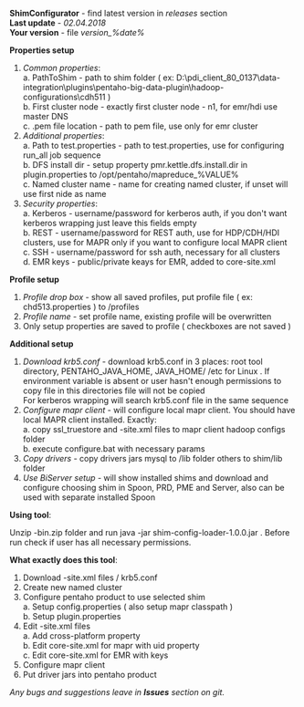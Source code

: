 **ShimConfigurator** - find latest version in _releases_ section  
**Last update** - _02.04.2018_  
**Your version** - file _version\_%date%_

**Properties setup** 
1. _Common properties_:  
  a. PathToShim - path to shim folder ( ex: D:\pdi_client_80_0137\data-integration\plugins\pentaho-big-data-plugin\hadoop-configurations\cdh511 )  
  b. First cluster node - exactly first cluster node - n1, for emr/hdi use master DNS  
  c. .pem file location - path to pem file, use only for emr cluster
2. _Additional properties_:  
  a. Path to test.properties - path to test.properties, use for configuring run_all job sequence  
  b. DFS install dir - setup property pmr.kettle.dfs.install.dir in plugin.properties to /opt/pentaho/mapreduce_%VALUE%   
  c. Named cluster name - name for creating named cluster, if unset will use first nide as name  
3. _Security properties_:  
  a. Kerberos - username/password for kerberos auth, if you don't want kerberos wrapping just leave this fields empty  
  b. REST - username/password for REST auth, use for HDP/CDH/HDI clusters, use for MAPR only if you want to configure local MAPR client  
  c. SSH - username/password for ssh auth, necessary for all clusters  
  d. EMR keys - public/private keays for EMR, added to core-site.xml

**Profile setup**
1. _Profile drop box_ - show all saved profiles, put profile file ( ex: chd513.properties ) to /profiles  
2. _Profile name_ - set profile name, existing profile will be overwritten
3. Only setup properties are saved to profile ( checkboxes are not saved )

**Additional setup**
1. _Download krb5.conf_ - download krb5.conf in 3 places: root tool directory, PENTAHO_JAVA_HOME, JAVA_HOME/ /etc for Linux . If environment variable is absent or user hasn't enough permissions to copy file in this directories file will not be copied  
For kerberos wrapping will search krb5.conf file in the same sequence
2. _Configure mapr client_ - will configure local mapr client. You should have local MAPR client installed. Exactly:  
  a. copy ssl_truestore and -site.xml files to mapr client hadoop configs folder  
  b. execute configure.bat with necessary params  
3. _Copy drivers_ - copy drivers jars mysql to /lib folder others to shim/lib folder
4. _Use BiServer setup_ - will show installed shims and download and configure choosing shim in Spoon, PRD, PME and Server, also can be used with separate installed Spoon 

**Using tool**:

Unzip -bin.zip folder and run java -jar shim-config-loader-1.0.0.jar . Before run check if user has all necessary permissions.

**What exactly does this tool**:

1. Download -site.xml files / krb5.conf
2. Create new named cluster
3. Configure pentaho product to use selected shim  
  a. Setup config.properties ( also setup mapr classpath )  
  b. Setup plugin.properties
4. Edit -site.xml files  
  a. Add cross-platform property  
  b. Edit core-site.xml for mapr with uid property  
  c. Edit core-site.xml for EMR with keys
4. Configure mapr client
5. Put driver jars into pentaho product 

_Any bugs and suggestions leave in **Issues** section on git._